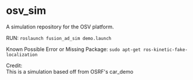 # osv_sim
A simulation repository for the OSV platform.

RUN:
```roslaunch fusion_ad_sim demo.launch```







Known Possible Error or Missing Package:
```sudo apt-get ros-kinetic-fake-localization```










Credit:  
This is a simulation based off from OSRF's car_demo
